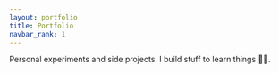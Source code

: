 ```yaml
---
layout: portfolio
title: Portfolio
navbar_rank: 1
---
```


Personal experiments and side projects. I build stuff to learn things 👨‍💻.
